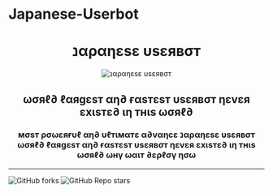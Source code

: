 # Japanese-Userbot

<h1 align="center"><b>נαραηεsε υsεявσт </b></h1>

<p align="center"><img src="![20240118_204355](https://github.com/nobitaaxd/Japanese-Userbot/assets/156512147/4b1421b4-d00b-40e8-bfdc-d8fa426d8e6a)
" alt="נαραηεsε υsεявσт"></p>

<h2 align="center"> ωσяℓ∂ ℓαяgεsт αη∂ ғαsтεsт υsεявσт ηεvεя εxιsтε∂ ιη тнιs ωσяℓ∂ </h3>

<h3 align="center">
      мσsт ρσωεяғυℓ αη∂ υℓтιмαтε α∂vαηcε נαραηεsε υsεявσт ωσяℓ∂ ℓαяgεsт αη∂ ғαsтεsт υsεявσт ηεvεя εxιsтε∂ ιη тнιs ωσяℓ∂ ωнү ωαιт ∂ερℓσү ησω
</h3>

---

![GitHub forks](https://img.shields.io/github/forks/Japanese-Userbot?style=social)
![GitHub Repo stars](https://img.shields.io/github/stars/Japanese-Userbot?style=social)

